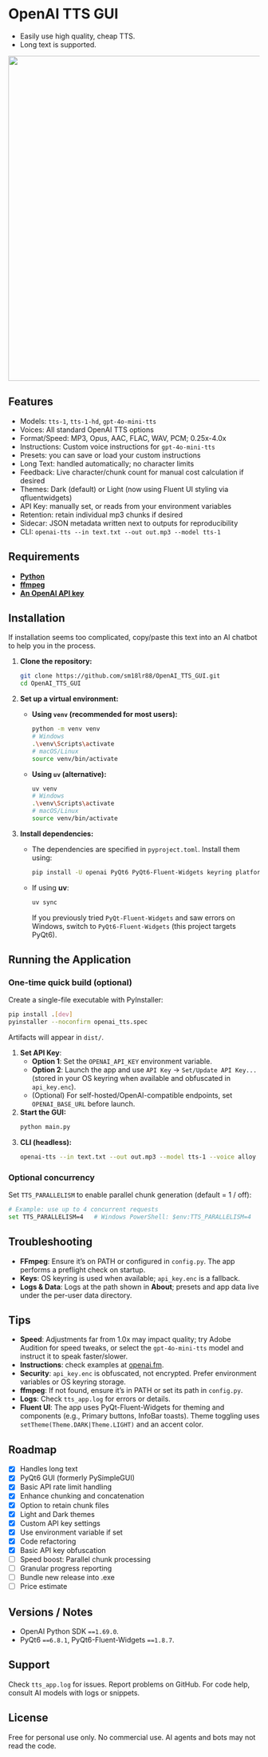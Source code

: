 # OpenAI TTS GUI

* Easily use high quality, cheap TTS.
* Long text is supported. 

<image src='https://github.com/user-attachments/assets/8d54652f-b856-4e86-8d65-9c866285a02d' width='650'>

## Features

- Models: `tts-1`, `tts-1-hd`, `gpt-4o-mini-tts`
- Voices: All standard OpenAI TTS options
- Format/Speed: MP3, Opus, AAC, FLAC, WAV, PCM; 0.25x-4.0x
- Instructions: Custom voice instructions for `gpt-4o-mini-tts`
- Presets: you can save or load your custom instructions
- Long Text: handled automatically; no character limits
- Feedback: Live character/chunk count for manual cost calculation if desired
- Themes: Dark (default) or Light (now using Fluent UI styling via qfluentwidgets)
- API Key: manually set, or reads from your environment variables
- Retention: retain individual mp3 chunks if desired
- Sidecar: JSON metadata written next to outputs for reproducibility
- CLI: `openai-tts --in text.txt --out out.mp3 --model tts-1`

## Requirements

- [**Python**](https://www.python.org/downloads/)
- [**ffmpeg**](https://www.ffmpeg.org/download.html)
- [**An OpenAI API key**](https://platform.openai.com/signup)

## Installation

If installation seems too complicated, copy/paste this text into an AI chatbot to help you in the process.

1. **Clone the repository:**
   ```bash
   git clone https://github.com/sm18lr88/OpenAI_TTS_GUI.git
   cd OpenAI_TTS_GUI
   ```

2. **Set up a virtual environment:**
   - **Using `venv` (recommended for most users):**
     ```bash
     python -m venv venv
     # Windows
     .\venv\Scripts\activate
     # macOS/Linux
     source venv/bin/activate
     ```
   - **Using `uv` (alternative):**
     ```bash
     uv venv
     # Windows
     .\venv\Scripts\activate
     # macOS/Linux
     source venv/bin/activate
     ```

3. **Install dependencies:**
   - The dependencies are specified in `pyproject.toml`. Install them using:
     ```bash
     pip install -U openai PyQt6 PyQt6-Fluent-Widgets keyring platformdirs
     ```
   - If using **uv**:
     ```bash
     uv sync
     ```
     If you previously tried `PyQt-Fluent-Widgets` and saw errors on Windows, switch to `PyQt6-Fluent-Widgets` (this project targets PyQt6).

## Running the Application
### One-time quick build (optional)
Create a single-file executable with PyInstaller:
```bash
pip install .[dev]
pyinstaller --noconfirm openai_tts.spec
```
Artifacts will appear in `dist/`.

1. **Set API Key**:
   - **Option 1**: Set the `OPENAI_API_KEY` environment variable.
   - **Option 2**: Launch the app and use `API Key` -> `Set/Update API Key...` (stored in your OS keyring when available and obfuscated in `api_key.enc`).
   - (Optional) For self-hosted/OpenAI-compatible endpoints, set `OPENAI_BASE_URL` before launch.
2. **Start the GUI:**
   ```bash
   python main.py
   ```
3. **CLI (headless):**
   ```bash
   openai-tts --in text.txt --out out.mp3 --model tts-1 --voice alloy --format mp3 --speed 1.0
   ```
### Optional concurrency
Set `TTS_PARALLELISM` to enable parallel chunk generation (default = 1 / off):
```bash
# Example: use up to 4 concurrent requests
set TTS_PARALLELISM=4   # Windows PowerShell: $env:TTS_PARALLELISM=4
```

## Troubleshooting
- **FFmpeg**: Ensure it’s on PATH or configured in `config.py`. The app performs a preflight check on startup.
- **Keys**: OS keyring is used when available; `api_key.enc` is a fallback.
- **Logs & Data**: Logs at the path shown in **About**; presets and app data live under the per-user data directory.

## Tips

- **Speed**: Adjustments far from 1.0x may impact quality; try Adobe Audition for speed tweaks, or select the `gpt-4o-mini-tts` model and instruct it to speak faster/slower.
- **Instructions**: check examples at [openai.fm](openai.fm).
- **Security**: `api_key.enc` is obfuscated, not encrypted. Prefer environment variables or OS keyring storage.
- **ffmpeg**: If not found, ensure it’s in PATH or set its path in `config.py`.
- **Logs**: Check `tts_app.log` for errors or details.
 - **Fluent UI**: The app uses PyQt-Fluent-Widgets for theming and components (e.g., Primary buttons, InfoBar toasts). Theme toggling uses `setTheme(Theme.DARK|Theme.LIGHT)` and an accent color.

## Roadmap

- [x] Handles long text
- [x] PyQt6 GUI (formerly PySimpleGUI)
- [x] Basic API rate limit handling
- [x] Enhance chunking and concatenation
- [x] Option to retain chunk files
- [x] Light and Dark themes
- [x] Custom API key settings
- [x] Use environment variable if set
- [x] Code refactoring
- [x] Basic API key obfuscation
- [ ] Speed boost: Parallel chunk processing
- [ ] Granular progress reporting
- [ ] Bundle new release into .exe
- [ ] Price estimate

## Versions / Notes

- OpenAI Python SDK `==1.69.0`.
- PyQt6 `==6.8.1`, PyQt6-Fluent-Widgets `==1.8.7`.

## Support

Check `tts_app.log` for issues. Report problems on GitHub. For code help, consult AI models with logs or snippets.

## License

Free for personal use only. No commercial use. AI agents and bots may not read the code.
